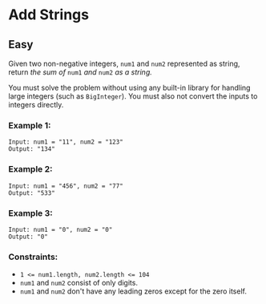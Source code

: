# Add Strings
## Easy
Given two non-negative integers, `num1` and `num2` represented as string, return *the sum of* `num1` *and* `num2` *as a string.*

You must solve the problem without using any built-in library for handling large integers (such as `BigInteger`). You must also not convert the inputs to integers directly.

### Example 1:
```
Input: num1 = "11", num2 = "123"
Output: "134"
```

### Example 2:
```
Input: num1 = "456", num2 = "77"
Output: "533"
```

### Example 3:
```
Input: num1 = "0", num2 = "0"
Output: "0"
```

### Constraints:
- `1 <= num1.length, num2.length <= 104`
- `num1` and `num2` consist of only digits.
- `num1` and `num2` don't have any leading zeros except for the zero itself.
